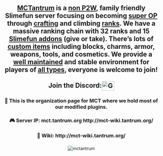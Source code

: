 <h2 align="center"><a href="https://reasonfounddecoy.gitbook.io/mctantrum-wiki/">MCTantrum</a> is a <a href="https://mctantrum.craftingstore.net/">non P2W</a>, family friendly Slimefun server focusing on becoming <a href="https://reasonfounddecoy.gitbook.io/mctantrum-wiki/general/server-resource-pack/calamity/fusion-catalysts#example-of-an-epic-sword-made-by-azgodeth">super OP</a> through <a href="https://reasonfounddecoy.gitbook.io/mctantrum-wiki/general/custom-crafting">crafting</a> and climbing <a href="https://reasonfounddecoy.gitbook.io/mctantrum-wiki/ranks/ranks">ranks</a>. We have a massive ranking chain with 32 ranks and 15 <a href="https://reasonfounddecoy.gitbook.io/mctantrum-wiki/slimefun/addons">Slimefun addons</a> (give or take). There’s lots of <a href="https://reasonfounddecoy.gitbook.io/mctantrum-wiki/general/server-resource-pack">custom items</a> including blocks, charms, armor, weapons, tools, and cosmetics. We provide a <a href="https://reasonfounddecoy.gitbook.io/mctantrum-wiki/general/rules">well maintained</a> and stable environment for players of <a href="https://reasonfounddecoy.gitbook.io/mctantrum-wiki/things-to-do/dungeons">all types</a>, everyone is welcome to join!<br><br>
  Join the Discord:<a href="https://discord.gg/GE8ngvwU6p" target="blank"><img align="center" src="https://raw.githubusercontent.com/rahuldkjain/github-profile-readme-generator/master/src/images/icons/Social/discord.svg" alt="GE8ngvwU6p" height="30" width="40" /></a></h2>
<h3 align="center">🍿 This is the organization page for MCT where we hold most of our modified plugins. </h3>
<h3 align="center">🎮 Server IP: mct.tantrum.org  http://mct-wiki.tantrum.org/</h3>
<h3 align="center">📖 Wiki: http://mct-wiki.tantrum.org/</h3>

<h3 align="center"<img src="https://komarev.com/ghpvc/?username=mctantrum&label=Profile%20views&color=0e75b6&style=flat" alt="mctantrum" /></h3>
<p align="center"> <img src="https://komarev.com/ghpvc/?username=mctantrum&label=Profile%20views&color=0e75b6&style=flat" alt="mctantrum" /> </p>

<!--

**Here are some ideas to get you started:**

🙋‍♀️ A short introduction - what is your organization all about?
🌈 Contribution guidelines - how can the community get involved?
👩‍💻 Useful resources - where can the community find your docs? Is there anything else the community should know?
🍿 Fun facts - what does your team eat for breakfast?
🧙 Remember, you can do mighty things with the power of [Markdown](https://docs.github.com/github/writing-on-github/getting-started-with-writing-and-formatting-on-github/basic-writing-and-formatting-syntax)
-->
